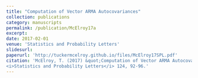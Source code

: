 ```yaml
---
title: "Computation of Vector ARMA Autocovariances"
collection: publications
category: manuscripts
permalink: /publication/McElroy17a
excerpt: 
date: 2017-02-01
venue: 'Statistics and Probability Letters'
slidesurl: 
paperurl: 'http://tuckermcelroy.github.io/files/McElroy17SPL.pdf'
citation: 'McElroy, T. (2017) &quot;Computation of Vector ARMA Autocovariances.&quot; 
<i>Statistics and Probability Letters</i> 124, 92-96.'
---
```

